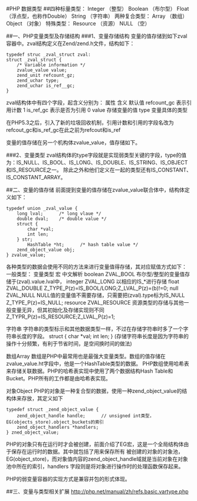 #PHP 数据类型
##四种标量类型：
Integer     （整型）
Boolean     （布尔型）
Float       （浮点型，也称作Double）
String      （字符串）
两种复合类型：
Array       （数组）
Object      （对象）
特殊类型：
Resource    （资源）
NULL        （空）


##一、PHP变量类型及存储结构
###1、变量存储结构
变量的值存储到如下zval容器中。zval结构定义在Zend/zend.h文件，结构如下：

    typedef struc _zval_struct zval:
    struct _zval_struct {
        /* Variable information */
        zvalue_value value;
        zend_unit refcount_gz;
        zend_uchar type;
        zend_uchar is_ref__gc;
    }

zval结构体中有四个字段，起含义分别为：
属性                      含义                         默认值
refcount_gc               表示引用计数                    1
is_ref_gc                 表示是否为引用                  0
value                     存储变量的值
type                      变量具体的类型

在PHP5.3之后，引入了新的垃圾回收机制，引用计数和引用的字段名改为refcout_gc和is_ref_gc在此之前为refcout和is_ref

变量的值存储在另一个机构体zvalue_value，值存储如下。

###2、变量类型
zval结构体的type字段就是实现弱类型关键的字段，type的值为：IS_NULL、IS_BOOL、IS_LONG、IS_DOUBLE、IS_STRING、IS_OBJECT和IS_RESOURCE之一。
除此之外和他们定义在一起的类型还有IS_CONSTANT、IS_CONSTANT_ARRAY。

##二、变量的值存储
前面提到变量的值存储在zvalue_value联合体中，结构体定义如下：

    typedef union _zval_value {
        long lval;      /* long vlaue */
        double dval;    /* double value */
        struct {
            char *val;
            int len;
        } str;
            HashTable *ht;      /* hash table value */
        zend_object_value obj;
    } zvalue_value;
各种类型的数据会使用不同的方法来进行变量值得存储，其对应赋值方式如下：
一般类型：
变量类型                宏               中文解析
boolean               ZVAL_BOOL         布尔型/整型的变量值存储于(zval).value.lval中，
integer               ZVAL_LONG         以相应的IS_*进行存储
float                 ZVAL_DOUBLE       Z_TYPE_P(z)=IS_BOOL/LONG;Z_LVAL_P(z)=(b)!=0;
null                  ZVAL_NULL         NULL值的变量值不需要存储，只需要把(zval).type标为IS_NULL
                                        Z_TYPE_P(z)=IS_NULL;
resource              ZVAL_RESOURCE     资源类型的存储与其他一般变量无异，但其初始化及存储实现则不同Z_TYPR_P(z)=IS_RESOURCE;Z_LVAL_P(z)=1;

字符串
字符串的类型标示和其他数据类型一样，不过在存储字符串时多了一个字符串长度的字段。
struct {
    char *val;
    int  len;
}
(存储字符串长度是因为字符串的操作十分频繁，有利于节省时间，是空间换时间的做法)

数组Array
数组是PHP中最常用也是最强大变量类型。数组的值存储在zvalue_value.ht字段中，他是一个HashTable类型的数据。
PHP数组使用哈希表来存储关联数据。PHP的哈希表实现中使用了两个数据结构Hash Table和 Bucket。PHP所有的工作都是由哈希表实现。

对象Object
PHP的对象是一种复合型的数据，使用一种zend_object_value的结构体来存放，其定义如下

	typedef struct _zend_object_value {
	    zend_object_handle handle;      // unsigned int类型，EG(objects_store).object_buckets的索引
    	zend_object_handlers *handlers;
	} zned_object_value;

PHP的对象只有在运行时才会被创建，前面介绍了EG宏，这是一个全局结构体由于保存在运行时的数据。其中就包括了用来保存所有
被创建的对象的对象池，EG(object_store)，而对象值内容的zend_object_handle域就是当前对象在对象池中所在的索引，handlers
字段则是将对象进行操作时的处理函数保存起来。

PHP的弱变量容器的实现方式是兼容并包的形式体现。

##三、变量与类型相关扩展
http://php.net/manual/zh/refs.basic.vartype.php



